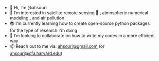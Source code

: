 - 👋 Hi, I’m @ahsouri
- :large_blue_circle: I’m interested in satellite remote sensing :satellite: , atmospheric numerical modeling , and air pollution
- :books: I’m currently learning how to create open-source python packages for the type of research I'm doing
- :busts_in_silhouette: I’m looking to collaborate on how to write my codes in a more efficient way
- 📫 Reach out to me via: ahsouri@gmail.com (or ahsouri@cfa.harvard.edu)

<!---
ahsouri/ahsouri is a ✨ special ✨ repository because its `README.md` (this file) appears on your GitHub profile.
You can click the Preview link to take a look at your changes.
--->
